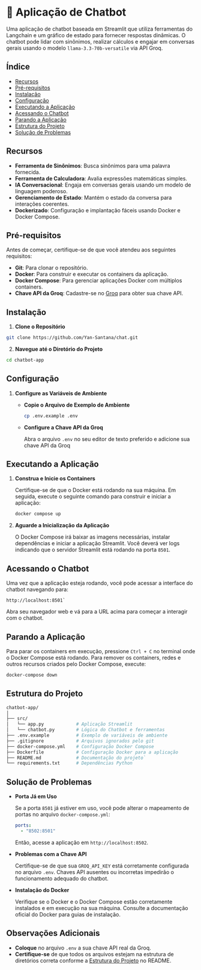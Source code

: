 # 💬 Aplicação de Chatbot

Uma aplicação de chatbot baseada em Streamlit que utiliza ferramentas do Langchain e um gráfico de estado para fornecer respostas dinâmicas. O chatbot pode lidar com sinônimos, realizar cálculos e engajar em conversas gerais usando o modelo `llama-3.3-70b-versatile` via API Groq.

## Índice

- [Recursos](#recursos)
- [Pré-requisitos](#pr%C3%A9-requisitos)
- [Instalação](#instala%C3%A7%C3%A3o)
- [Configuração](#configura%C3%A7%C3%A3o)
- [Executando a Aplicação](#executando-a-aplica%C3%A7%C3%A3o)
- [Acessando o Chatbot](#acessando-o-chatbot)
- [Parando a Aplicação](#parando-a-aplica%C3%A7%C3%A3o)
- [Estrutura do Projeto](#estrutura-do-projeto)
- [Solução de Problemas](#solu%C3%A7%C3%A3o-de-problemas)

## Recursos

- **Ferramenta de Sinônimos**: Busca sinônimos para uma palavra fornecida.
- **Ferramenta de Calculadora**: Avalia expressões matemáticas simples.
- **IA Conversacional**: Engaja em conversas gerais usando um modelo de linguagem poderoso.
- **Gerenciamento de Estado**: Mantém o estado da conversa para interações coerentes.
- **Dockerizado**: Configuração e implantação fáceis usando Docker e Docker Compose.

## Pré-requisitos

Antes de começar, certifique-se de que você atendeu aos seguintes requisitos:

- **Git**: Para clonar o repositório.
- **Docker**: Para construir e executar os containers da aplicação.
- **Docker Compose**: Para gerenciar aplicações Docker com múltiplos containers.
- **Chave API da Groq**: Cadastre-se no [Groq](https://www.groq.com/) para obter sua chave API.

## Instalação

1.  **Clone o Repositório**

```bash
git clone https://github.com/Yan-Santana/chat.git
```

2.  **Navegue até o Diretório do Projeto**

```bash
cd chatbot-app
```

## Configuração

1.  **Configure as Variáveis de Ambiente**

    - **Copie o Arquivo de Exemplo de Ambiente**
      ```bash
      cp .env.example .env
      ```
    - **Configure a Chave API da Groq**

      Abra o arquivo `.env` no seu editor de texto preferido e adicione sua chave API da Groq

## Executando a Aplicação

1.  **Construa e Inicie os Containers**

    Certifique-se de que o Docker está rodando na sua máquina. Em seguida, execute o seguinte comando para construir e iniciar a aplicação:

    ```bash
    docker compose up
    ```

2.  **Aguarde a Inicialização da Aplicação**

    O Docker Compose irá baixar as imagens necessárias, instalar dependências e iniciar a aplicação Streamlit. Você deverá ver logs indicando que o servidor Streamlit está rodando na porta `8501`.

## Acessando o Chatbot

Uma vez que a aplicação esteja rodando, você pode acessar a interface do chatbot navegando para:

```arduino
http://localhost:8501`
```

Abra seu navegador web e vá para a URL acima para começar a interagir com o chatbot.

## Parando a Aplicação

Para parar os containers em execução, pressione `Ctrl + C` no terminal onde o Docker Compose está rodando. Para remover os containers, redes e outros recursos criados pelo Docker Compose, execute:

```bash
docker-compose down
```

## Estrutura do Projeto

```bash
chatbot-app/
│
├── src/
│   └── app.py            # Aplicação Streamlit
│   └── chatbot.py        # Lógica do Chatbot e ferramentas
├── .env.example          # Exemplo de variáveis de ambiente
├── .gitignore            # Arquivos ignorados pelo git
├── docker-compose.yml    # Configuração Docker Compose
├── Dockerfile            # Configuração Docker para a aplicação
├── README.md             # Documentação do projeto`
└── requirements.txt      # Dependências Python
```

## Solução de Problemas

- **Porta Já em Uso**

  Se a porta `8501` já estiver em uso, você pode alterar o mapeamento de portas no arquivo `docker-compose.yml`:

  ```yaml
  ports:
    - "8502:8501"
  ```

  Então, acesse a aplicação em `http://localhost:8502`.

- **Problemas com a Chave API**

  Certifique-se de que sua `GROQ_API_KEY` está corretamente configurada no arquivo `.env`. Chaves API ausentes ou incorretas impedirão o funcionamento adequado do chatbot.

- **Instalação do Docker**

  Verifique se o Docker e o Docker Compose estão corretamente instalados e em execução na sua máquina. Consulte a documentação oficial do Docker para guias de instalação.

## Observações Adicionais

- **Coloque** no arquivo `.env` a sua chave API real da Groq.
- **Certifique-se** de que todos os arquivos estejam na estrutura de diretórios correta conforme a [Estrutura do Projeto](#estrutura-do-projeto) no README.
